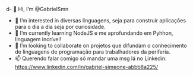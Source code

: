 d- 👋 Hi, I’m @GabrielSmn
- 👀 I’m interested in diversas linguagens, seja para construir aplicações para o dia a dia seja por curiosidade.
- 🌱 I’m currently learning NodeJS  e me aprofundando em Pyhhon, linguagem incrível!
- 💞️ I’m looking to collaborate on  projetos que difundam o conhecimento de linguagens de programação para trabalhadores da periferia.
- 📫 Querendo falar comigo só mandar uma msg lá no Linkedin: https://www.linkedin.com/in/gabriel-simeone-abbb8a225/
<!---
GabrielSmn/GabrielSmn is a ✨ special ✨ repository because its `README.md` (this file) appears on your GitHub profile.
You can click the Preview link to take a look at your changes.
--->
